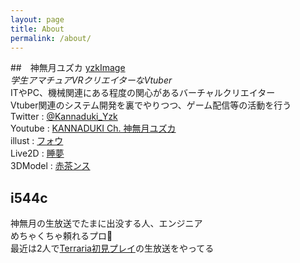 ```yaml
---
layout: page
title: About
permalink: /about/
---
```


##　神無月ユズカ
[yzkImage](https://raw.githubusercontent.com/yuzuka4573/NatsumatsuriKikaku/master/docs/img/yzk_icon.png)  
*学生アマチュアVRクリエイターなVtuber*  
ITやPC、機械関連にある程度の関心があるバーチャルクリエイター  
Vtuber関連のシステム開発を裏でやりつつ、ゲーム配信等の活動を行う  
Twitter : [@Kannaduki_Yzk](https://twitter.com/Kannaduki_Yzk)  
Youtube : [KANNADUKI Ch. 神無月ユズカ](https://www.youtube.com/channel/UCasWQI-PbOFKIbu1xGMDmkQ)  
illust : [フォウ](https://twitter.com/ssqseeker)  
Live2D : [睡夢](https://twitter.com/suimu00)  
3DModel : [赤茶ンス](https://twitter.com/redchancemaster)  
## i544c
神無月の生放送でたまに出没する人、エンジニア  
めちゃくちゃ頼れるプロ👏  
最近は2人で[Terraria初見プレイ](https://www.youtube.com/watch?v=nNvtsQdjTNc&list=PL6Vn1jPtamGvkQ6RE8emCqxkH1hn9hL5d)の生放送をやってる  

